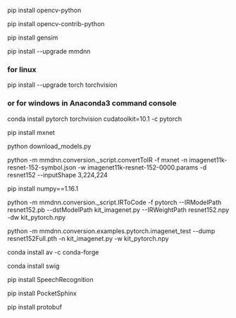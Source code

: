 pip install opencv-python

pip install opencv-contrib-python

pip install gensim

pip install --upgrade mmdnn


### for linux
pip install --upgrade torch torchvision
### or for windows in Anaconda3 command console
conda install pytorch torchvision cudatoolkit=10.1 -c pytorch


pip install mxnet

python download_models.py

python -m mmdnn.conversion._script.convertToIR -f mxnet -n imagenet11k-resnet-152-symbol.json -w imagenet11k-resnet-152-0000.params -d resnet152 --inputShape 3,224,224

pip install numpy==1.16.1

python -m mmdnn.conversion._script.IRToCode -f pytorch --IRModelPath resnet152.pb --dstModelPath kit_imagenet.py --IRWeightPath resnet152.npy -dw kit_pytorch.npy  

python -m mmdnn.conversion.examples.pytorch.imagenet_test --dump resnet152Full.pth -n kit_imagenet.py -w kit_pytorch.npy  

conda install av -c conda-forge

conda install swig

pip install SpeechRecognition

pip install PocketSphinx

pip install protobuf